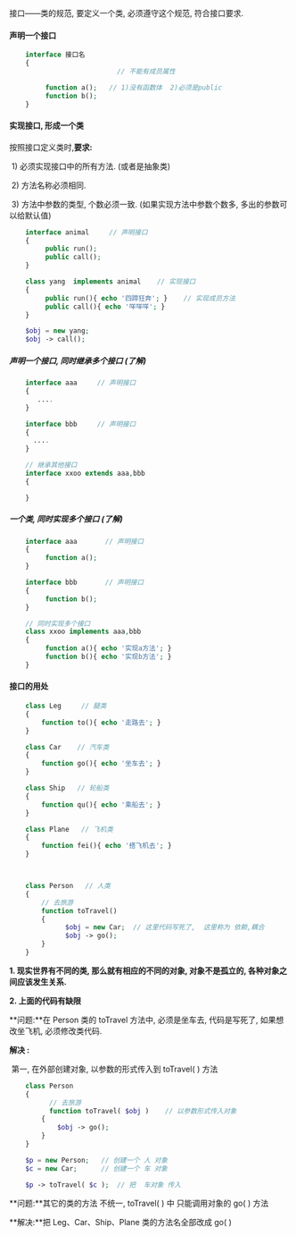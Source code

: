 接口——类的规范, 要定义一个类, 必须遵守这个规范, 符合接口要求.

#### 声明一个接口

```php
    interface 接口名
    {
                           // 不能有成员属性

         function a();   // 1)没有函数体  2)必须是public
         function b();
    }
```

#### 实现接口, 形成一个类

按照接口定义类时,**要求:**

​ 1\) 必须实现接口中的所有方法. \(或者是抽象类\)

​ 2\) 方法名称必须相同.

​ 3\) 方法中参数的类型, 个数必须一致. \(如果实现方法中参数个数多, 多出的参数可以给默认值\)

```php
    interface animal     // 声明接口
    {
         public run();
         public call();
    }

    class yang  implements animal    // 实现接口
    {
         public run(){ echo '四蹄狂奔'; }    // 实现成员方法
         public call(){ echo '咩咩咩'; }     
    }

    $obj = new yang;
    $obj -> call();
```

##### 声明一个接口, 同时继承多个接口 \(了解\)

```php
    interface aaa     // 声明接口
    {
       ....
    }

    interface bbb     // 声明接口
    {
      ....
    }

    // 继承其他接口
    interface xxoo extends aaa,bbb
    {

    }
```

##### 一个类, 同时实现多个接口 \(了解\)

```php
    interface aaa       // 声明接口
    {
         function a();
    }

    interface bbb       // 声明接口
    {
         function b();
    }

    // 同时实现多个接口
    class xxoo implements aaa,bbb
    {
         function a(){ echo '实现a方法'; }
         function b(){ echo '实现b方法'; }
    }
```

#### 接口的用处

```php
    class Leg     // 腿类
    {
        function to(){ echo '走路去'; }
    }

    class Car    // 汽车类
    {
        function go(){ echo '坐车去'; }
    }

    class Ship   // 轮船类
    {
        function qu(){ echo '乘船去'; }
    }

    class Plane   // 飞机类
    {
        function fei(){ echo '搭飞机去'; }
    }



    class Person   // 人类
    {
        // 去旅游
        function toTravel()
        {
              $obj = new Car;  // 这里代码写死了,  这里称为 依赖,耦合
              $obj -> go();
        }
    }
```

**1. 现实世界有不同的类, 那么就有相应的不同的对象, 对象不是孤立的, 各种对象之间应该发生关系.**

**2. 上面的代码有缺限**

**问题:**在 Person 类的 toTravel 方法中, 必须是坐车去, 代码是写死了, 如果想改坐飞机, 必须修改类代码.

**解决 :**

​ 第一, 在外部创建对象, 以参数的形式传入到 toTravel\( \) 方法

```php
    class Person
    {
          // 去旅游
          function toTravel( $obj )    // 以参数形式传入对象
        {
            $obj -> go();
        }
    }

    $p = new Person;   // 创建一个 人 对象
    $c = new Car;      // 创建一个 车 对象

    $p -> toTravel( $c );  // 把  车对象 传入
```

**问题:**其它的类的方法 不统一, toTravel\( \) 中 只能调用对象的 go\( \) 方法

**解决:**把 Leg、Car、Ship、Plane 类的方法名全部改成 go\( \)

